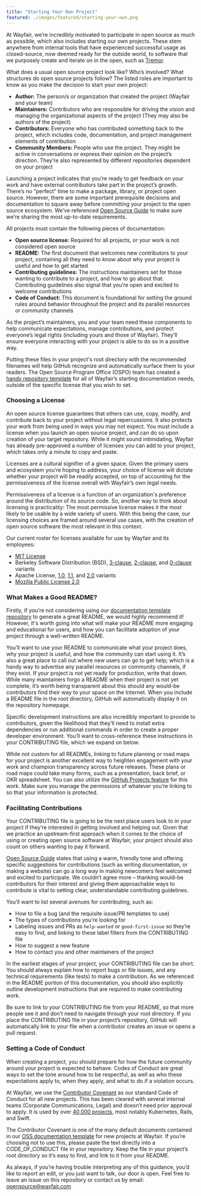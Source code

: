 ```yaml
---
title: "Starting Your Own Project"
featured: ./images/featured/starting-your-own.png
---
```


At Wayfair, we’re incredibly motivated to participate in open source as much as possible, which also includes starting our own projects. These stem anywhere from internal tools that have experienced successful usage as closed-source, now deemed ready for the outside world, to software that we purposely create and iterate on in the open, such as [Tremor](https://www.tremor.rs/).

What does a usual open source project look like? Who’s involved? What structures do open source projects follow? The listed roles are important to know as you make the decision to start your own project:

- **Author:** The person/s or organization that created the project (Wayfair and your team)
- **Maintainers:** Contributors who are responsible for driving the vision and managing the organizational aspects of the project (They may also be authors of the project)
- **Contributors:** Everyone who has contributed something back to the project, which includes code, documentation, and project management elements of contribution
- **Community Members:** People who use the project. They might be active in conversations or express their opinion on the project’s direction. They’re also represented by different repositories dependent on your project

Launching a project indicates that you’re ready to get feedback on your work and have external contributors take part in the project’s growth. There’s no “perfect” time to make a package, library, or project open source. However, there are some important prerequisite decisions and documentation to square away before committing your project to the open source ecosystem. We’ve referenced [Open Source Guide](https://opensource.guide/starting-a-project/#launching-your-own-open-source-project) to make sure we’re sharing the most up-to-date requirements.

All projects must contain the following pieces of documentation:

- **Open source license:** Required for all projects, or your work is not considered open source
- **README:** The first document that welcomes new contributors to your project, containing all they need to know about why your project is useful and how to get started
- **Contributing guidelines:** The instructions maintainers set for those wanting to contribute to a project, and how to go about that. Contributing guidelines also signal that you’re open and excited to welcome contributions
- **Code of Conduct:** This document is foundational for setting the ground rules around behavior throughout the project and its parallel resources or community channels

As the project’s maintainers, you and your team need these components to help communicate expectations, manage contributions, and protect everyone’s legal rights (including yours and those of Wayfair). They’ll ensure everyone interacting with your project is able to do so in a positive way.

Putting these files in your project's root directory with the recommended filenames will help GitHub recognize and automatically surface them to your readers. The Open Source Program Office (OSPO) team has created a [handy repository template](https://github.com/wayfair-incubator/oss-template) for all of Wayfair’s starting documentation needs, outside of the specific license that you wish to set.

### Choosing a License

An open source license guarantees that others can use, copy, modify, and contribute back to your project without legal repercussions. It also protects your work from being used in ways you may not expect. You must include a license when you launch an open source project, and can do so upon creation of your target repository. While it might sound intimidating, Wayfair has already pre-approved a number of licenses you can add to your project, which takes only a minute to copy and paste.

Licenses are a cultural signifier of a given space. Given the primary users and ecosystem you’re hoping to address, your choice of license will dictate whether your project will be readily accepted, on top of accounting for the permissiveness of the license overall with Wayfair’s own legal needs.

Permissiveness of a license is a function of an organization's preference around the distribution of its source code. So, another way to think about licensing is practicality: The most permissive license makes it the most likely to be usable by a wide variety of users. With this being the case, our licensing choices are framed around several use cases, with the creation of open source software the most relevant in this context.

Our current roster for licenses available for use by Wayfair and its employees:

- [MIT License](https://opensource.org/licenses/MIT)
- Berkeley Software Distribution (BSD), [3-clause](https://opensource.org/licenses/BSD-3-Clause), [2-clause](https://opensource.org/licenses/BSD-2-Clause), and [0-clause](https://opensource.org/licenses/0BSD) variants
- Apache License, [1.0](https://www.apache.org/licenses/LICENSE-1.0), [1.1](https://www.apache.org/licenses/LICENSE-1.1), and [2.0](https://www.apache.org/licenses/LICENSE-2.0) variants
- [Mozilla Public License 2.0](https://www.mozilla.org/en-US/MPL/2.0/)

### What Makes a Good README?

Firstly, if you’re not considering using our [documentation template repository](https://github.com/wayfair-incubator/oss-template) to generate a great README, we would highly recommend it! However, it's worth going into what will make your README more engaging and educational for users, and how you can facilitate adoption of your project through a well-written README.

You’ll want to use your README to communicate what your project does, why your project is useful, and how the community can start using it. It’s also a great place to call out where new users can go to get help; which is a handy way to advertise any parallel resources or community channels, if they exist. If your project is not yet ready for production, write that down. While many maintainers forgo a README when their project is not yet complete, it’s worth being transparent about this should any would-be contributors find their way to your space on the Internet. When you include a README file in the root directory, GitHub will automatically display it on the repository homepage.

Specific development instructions are also incredibly important to provide to contributors, given the likelihood that they’ll need to install extra dependencies or run additional commands in order to create a proper developer environment. You’ll want to cross-reference these instructions in your CONTRIBUTING file, which we expand on below.

While not custom for all READMEs, linking to future planning or road maps for your project is another excellent way to heighten engagement with your work and champion transparency across future releases. These plans or road maps could take many forms, such as a presentation, back brief, or OKR spreadsheet. You can also utilize the [GitHub Projects feature](https://docs.github.com/en/issues/organizing-your-work-with-project-boards/managing-project-boards/about-project-boards) for this work. Make sure you manage the permissions of whatever you’re linking to so that your information is protected.

### Facilitating Contributions

Your CONTRIBUTING file is going to be the next place users look to in your project if they’re interested in getting involved and helping out. Given that we practice an upstream-first approach when it comes to the choice of using or creating open source software at Wayfair, your project should also count on others wanting to pay it forward.

[Open Source Guide](https://opensource.guide/starting-a-project/#writing-your-contributing-guidelines) states that using a warm, friendly tone and offering specific suggestions for contributions (such as writing documentation, or making a website) can go a long way in making newcomers feel welcomed and excited to participate. We couldn’t agree more – thanking would-be contributors for their interest and giving them approachable ways to contribute is vital to setting clear, understandable contributing guidelines.

You’ll want to list several avenues for contributing, such as:

- How to file a bug (and the requisite issue/PR templates to use)
- The types of contributions you’re looking for
- Labeling issues and PRs as `help-wanted` or `good-first-issue` so they’re easy to find, and linking to these label filters from the CONTRIBUTING file
- How to suggest a new feature
- How to contact you and other maintainers of the project

In the earliest stages of your project, your CONTRIBUTING file can be short. You should always explain how to report bugs or file issues, and any technical requirements (like tests) to make a contribution. As we referenced in the README portion of this documentation, you should also explicitly outline development instructions that are required to make contributing work.

Be sure to link to your CONTRIBUTING file from your README, so that more people see it and don’t need to navigate through your root directory. If you place the CONTRIBUTING file in your project’s repository, GitHub will automatically link to your file when a contributor creates an issue or opens a pull request.

### Setting a Code of Conduct

When creating a project, you should prepare for how the future community around your project is expected to behave. Codes of Conduct are great ways to set the tone around how to be respectful, as well as who these expectations apply to, when they apply, and what to do if a violation occurs.

At Wayfair, we use the [Contributor Covenant](https://www.contributor-covenant.org/) as our standard Code of Conduct for all new projects. This has been cleared with several internal teams (Corporate Communications, Legal) and doesn’t need prior approval to apply. It is used by over [40,000 projects](https://www.contributor-covenant.org/adopters), most notably Kubernetes, Rails, and Swift.

The Contributor Covenant is one of the many default documents contained in our [OSS documentation template](https://github.com/wayfair-incubator/oss-template) for new projects at Wayfair. If you’re choosing not to use this, please paste the text directly into a CODE_OF_CONDUCT file in your repository. Keep the file in your project’s root directory so it’s easy to find, and link to it from your README.

As always, if you’re having trouble interpreting any of this guidance, you’d like to report an edit, or you just want to talk, our door is open. Feel free to leave an issue on this repository or contact us by email: opensource@wayfair.com
